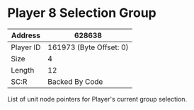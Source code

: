 #  Player 8 Selection Group
Address   | 628638
----------|-------------
Player ID | 161973 (Byte Offset: 0)
Size 	  | 4
Length 	  | 12
SC:R      | Backed By Code

List of unit node pointers for Player's current group selection.
